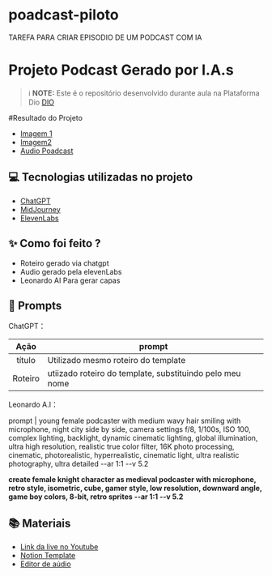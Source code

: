 # poadcast-piloto
TAREFA PARA CRIAR EPISODIO DE UM PODCAST COM IA
# Projeto Podcast Gerado por I.A.s


 > ℹ️ **NOTE:** Este é o repositório desenvolvido durante aula na Plataforma Dio [DIO](https://dio.me)

#Resultado do Projeto

- [Imagem 1](https://chat.openai.com/) 
- [Imagem2](https://leonardo.ai/)
- [Audio Poadcast](https://beta.elevenlabs.io/) 


## 💻 Tecnologias utilizadas no projeto
- [ChatGPT](https://chat.openai.com/) 
- [MidJourney](https://leonardo.ai/)
- [ElevenLabs](https://beta.elevenlabs.io/)


## ✨ Como foi feito ?

- Roteiro gerado via chatgpt
- Audio gerado pela elevenLabs
- Leonardo AI Para gerar capas

## 🧠 Prompts


ChatGPT：

  |   Ação   | prompt                                                                                                                                                                                                                                                                         |
| :------: | ------------------------------------------------------------------------------------------------------------------------------------------------------------------------------------------------------------------------------------------------------------------------------ |
|  título  | Utilizado mesmo roteiro do template|
| Roteiro  | utiizado roteiro do template, substituindo pelo meu nome|


Leonardo A.I：

 prompt                                                                                                                                                                                                                                                                         |
young female podcaster with medium wavy hair smiling with microphone, night city side by side, camera settings f/8, 1/100s, ISO 100, complex lighting, backlight, dynamic cinematic lighting, global illumination, ultra high resolution, realistic true color filter, 16K photo processing, cinematic, photorealistic, hyperrealistic, cinematic light, ultra realistic photography, ultra detailed --ar 1:1 --v 5.2

**create female knight character as medieval podcaster with microphone, retro style, isometric, cube, gamer style, low resolution, downward angle, game boy colors, 8-bit, retro sprites --ar 1:1 --v 5.2**

## 📚 Materiais

- [Link da live no Youtube](https://www.youtube.com)
- [Notion Template](https://helpful-jump-17b.notion.site/PAS-Podcast-AI-Studio-210489e15d7a4a73b743bb159e45d06f?pvs=4)
- [Editor de aúdio](https://www.capcut.com/editor?from_page=landing_page&__action_from=picture_V%C3%ADdeos%20profissionais%20em%20minutos,%20n%C3%A3o%20em%20horas.)
